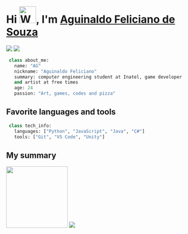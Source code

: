 <h1 align="left">Hi <img src="https://raw.githubusercontent.com/nixin72/nixin72/master/wave.gif" 
         alt="Waving hand animated gif"
         height="45"width="45" />, I'm <a href="https://github.com/Aguinaldofs"> Aguinaldo Feliciano de Souza</a></h1>  
         
[![](https://img.shields.io/badge/LinkedIn-Aguinaldofs-red)](https://www.linkedin.com/in/aguinaldo-fs)
[![](https://img.shields.io/badge/Email-aguinaldojunior@gec.inatel.br-blue)](mailto:rubens.cividati@gmail.com)


```Python
 class about_me:
   name: "AG"
   nickname: "Aguinaldo Feliciano"
   summary: computer engineering student at Inatel, game developer
   and artist at free times
   age: 24
   passion: "Art, games, codes and pizza"
```

## Favorite languages and tools


```Python
 class tech_info:
   languages: ["Python", "JavaScript", "Java", "C#"]
   tools: ["Git", "VS Code", "Unity"]
```

## My summary

<p>
 <img height="165" src="https://github-readme-stats.vercel.app/api?username=Aguinaldofs&show_icons=true&theme=nord&title_color=f85149&icon_color=79b8ff&bg_color=21262d">  
 <img src="https://github-readme-stats.vercel.app/api/top-langs/?username=aguinaldofs&layout=compact&theme=nord&title_color=f85149&bg_color=21262d">
</p>
 
</p>
